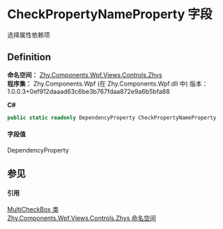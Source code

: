 # CheckPropertyNameProperty 字段


选择属性依赖项



## Definition
**命名空间：** <a href="N_Zhy_Components_Wpf_Views_Controls_Zhys.md">Zhy.Components.Wpf.Views.Controls.Zhys</a>  
**程序集：** Zhy.Components.Wpf (在 Zhy.Components.Wpf.dll 中) 版本：1.0.0.3+0ef912daaad63c6be3b767fdaa872e9a6b5bfa88

**C#**
``` C#
public static readonly DependencyProperty CheckPropertyNameProperty
```



#### 字段值
DependencyProperty

## 参见


#### 引用
<a href="T_Zhy_Components_Wpf_Views_Controls_Zhys_MultiCheckBox.md">MultiCheckBox 类</a>  
<a href="N_Zhy_Components_Wpf_Views_Controls_Zhys.md">Zhy.Components.Wpf.Views.Controls.Zhys 命名空间</a>  
